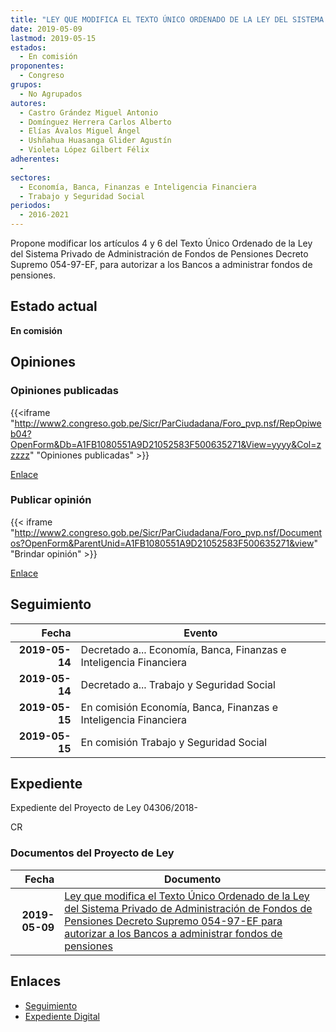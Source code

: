 ```yaml
---
title: "LEY QUE MODIFICA EL TEXTO ÚNICO ORDENADO DE LA LEY DEL SISTEMA PRIVADO DE ADMINISTRACIÓN DE FONDOS DE PENSIONES DECRETO SUPREMO 054-97-EF PARA AUTORIZAR A LOS BANCOS A ADMINISTRAR FONDOS DE PENSIONES"
date: 2019-05-09
lastmod: 2019-05-15
estados: 
  - En comisión
proponentes: 
  - Congreso
grupos: 
  - No Agrupados
autores: 
  - Castro Grández Miguel Antonio
  - Domínguez Herrera Carlos Alberto
  - Elías Ávalos Miguel Ángel
  - Ushñahua Huasanga Glider Agustín
  - Violeta López Gilbert Félix
adherentes: 
  - 
sectores: 
  - Economía, Banca, Finanzas e Inteligencia Financiera
  - Trabajo y Seguridad Social
periodos: 
  - 2016-2021
---
```


Propone modificar los artículos 4 y 6 del Texto Único Ordenado de la Ley del Sistema Privado de Administración de Fondos de Pensiones Decreto Supremo 054-97-EF, para autorizar a los Bancos a administrar fondos de pensiones.


## Estado actual

**En comisión**

## Opiniones

### Opiniones publicadas

{{<iframe "http://www2.congreso.gob.pe/Sicr/ParCiudadana/Foro_pvp.nsf/RepOpiweb04?OpenForm&Db=A1FB1080551A9D21052583F500635271&View=yyyy&Col=zzzzz" "Opiniones publicadas" >}}

[Enlace](http://www2.congreso.gob.pe/Sicr/ParCiudadana/Foro_pvp.nsf/RepOpiweb04?OpenForm&Db=A1FB1080551A9D21052583F500635271&View=yyyy&Col=zzzzz)
### Publicar opinión

{{< iframe "http://www2.congreso.gob.pe/Sicr/ParCiudadana/Foro_pvp.nsf/Documentos?OpenForm&ParentUnid=A1FB1080551A9D21052583F500635271&view" "Brindar opinión" >}}

[Enlace](http://www2.congreso.gob.pe/Sicr/ParCiudadana/Foro_pvp.nsf/Documentos?OpenForm&ParentUnid=A1FB1080551A9D21052583F500635271&view)

## Seguimiento

| Fecha | Evento |
|------:|--------|
| **2019-05-14** | Decretado a... Economía, Banca, Finanzas e Inteligencia Financiera|
| **2019-05-14** | Decretado a... Trabajo y Seguridad Social|
| **2019-05-15** | En comisión Economía, Banca, Finanzas e Inteligencia Financiera|
| **2019-05-15** | En comisión Trabajo y Seguridad Social|


## Expediente

Expediente del Proyecto de Ley 04306/2018-

CR


### Documentos del Proyecto de Ley

| Fecha | Documento |
|------:|--------|
| **2019-05-09** | [Ley que modifica el Texto Único Ordenado de la Ley del Sistema Privado de Administración de Fondos de Pensiones Decreto Supremo 054-97-EF para autorizar a los Bancos a administrar fondos de pensiones](http://www.leyes.congreso.gob.pe/Documentos/2016_2021/Proyectos_de_Ley_y_de_Resoluciones_Legislativas/PL0430620190509.pdf) |

## Enlaces 

- [Seguimiento](http://www2.congreso.gob.pe/Sicr/TraDocEstProc/CLProLey2016.nsf/f7fff46988ca05b1052578e100829cc7/6aee2caa4978c540052583f500734301?OpenDocument)
- [Expediente Digital](http://www2.congreso.gob.pe/Sicr/TraDocEstProc/CLProLey2016.nsf/f7fff46988ca05b1052578e100829cc7/6aee2caa4978c540052583f500734301?OpenDocument&Click=05257FB7005EB655.eb71d0cf91d8294e05256cdf006b5706/$Body/0.1C6C)
